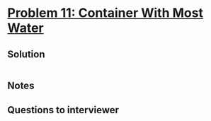 # [Problem 11: Container With Most Water](https://leetcode.com/problems/container-with-most-water/)

## Solution

```py


```

## Notes

## Questions to interviewer
